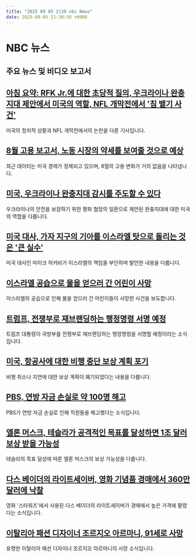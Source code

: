 ```yaml
---
title: "2025 09 05 2130 nbc News"
date: 2025-09-05 21:30:58 +0900
---
```


# NBC 뉴스
## 주요 뉴스 및 비디오 보고서

## [아침 요약: RFK Jr.에 대한 초당적 질의, 우크라이나 완충지대 제안에서 미국의 역할, NFL 개막전에서 '침 뱉기 사건'](https://www.nbcnews.com/news/us-news/bipartisan-grilling-rfk-jr-weather-delay-crashes-spit-filled-nfl-seaso-rcna229268)  
미국의 정치적 상황과 NFL 개막전에서의 논란을 다룬 기사입니다.

## [8월 고용 보고서, 노동 시장의 약세를 보여줄 것으로 예상](https://www.nbcnews.com/business/economy/august-2025-jobs-report-how-many-which-industries-what-to-know-rcna228780)  
최근 데이터는 미국 경제가 정체되고 있으며, 8월의 고용 변화가 거의 없음을 나타냅니다.

## [미국, 우크라이나 완충지대 감시를 주도할 수 있다](https://www.nbcnews.com/politics/national-security/us-take-lead-watching-ukraine-buffer-zone-peace-deal-russia-comes-toge-rcna228810)  
우크라이나의 안전을 보장하기 위한 평화 협정의 일환으로 제안된 완충지대에 대한 미국의 역할을 다룹니다.

## [미국 대사, 가자 지구의 기아를 이스라엘 탓으로 돌리는 것은 '큰 실수'](https://www.nbcnews.com/world/israel/huckabee-israel-gaza-ambassador-netanyahu-rcna227704)  
미국 대사인 마이크 허커비가 이스라엘의 책임을 부인하며 발언한 내용을 다룹니다.

## [이스라엘 공습으로 물을 얻으러 간 어린이 사망](https://www.nbcnews.com/world/gaza/children-killed-israeli-strike-getting-water-al-mawasi-palestinians-rcna228720)  
이스라엘의 공습으로 인해 물을 얻으러 간 어린이들이 사망한 사건을 보도합니다.

## [트럼프, 전쟁부로 재브랜딩하는 행정명령 서명 예정](https://www.nbcnews.com/politics/donald-trump/trump-executive-order-rebranding-defense-department-war-department-rcna229217)  
트럼프 대통령이 국방부를 전쟁부로 재브랜딩하는 행정명령을 서명할 예정이라는 소식입니다.

## [미국, 항공사에 대한 비행 중단 보상 계획 포기](https://www.nbcnews.com/politics/trump-administration/trump-admin-ditches-biden-plan-make-airlines-pay-compensation-flight-d-rcna229258)  
비행 취소나 지연에 대한 보상 계획이 폐기되었다는 내용을 다룹니다.

## [PBS, 연방 자금 손실로 약 100명 해고](https://www.nbcnews.com/news/us-news/pbs-says-cut-100-positions-loss-federal-funding-rcna229226)  
PBS가 연방 자금 손실로 인해 직원들을 해고했다는 소식입니다.

## [엘론 머스크, 테슬라가 공격적인 목표를 달성하면 1조 달러 보상 받을 가능성](https://www.nbcnews.com/business/autos/elon-musk-line-1-trillion-pay-package-tesla-hits-aggressive-goals-10-y-rcna229285)  
테슬라의 목표 달성에 따른 엘론 머스크의 보상 가능성을 다룹니다.

## [다스 베이더의 라이트세이버, 영화 기념품 경매에서 360만 달러에 낙찰](https://www.nbcnews.com/pop-culture/pop-culture-news/darth-vaders-lightsaber-goes-36-million-movie-memorabilia-auction-rcna229280)  
영화 '스타워즈'에서 사용된 다스 베이더의 라이트세이버가 경매에서 높은 가격에 팔렸다는 소식입니다.

## [이탈리아 패션 디자이너 조르지오 아르마니, 91세로 사망](https://www.nbcnews.com/news/obituaries/giorgio-armani-italian-fashion-designer-dies-91-rcna229042)  
유명한 이탈리아 패션 디자이너 조르지오 아르마니의 사망 소식입니다.